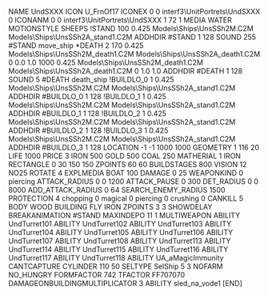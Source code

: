 NAME UndSXXX
ICON U_FrnOf17
ICONEX 0 0 interf3\UnitPortrets\UndSXXX 0
ICONANM 0 0 interf3\UnitPortrets\UndSXXX 1 72 1
MEDIA WATER
MOTIONSTYLE SHEEPS
!STAND   100 0.425   Models\Ships\UnsSSh2M.C2M Models\Ships\UnsSSh2A_stand1.C2M
ADDHDIR #STAND 1 128
SOUND 255 #STAND move_ship
*DEATH   2 170 0.425 Models\Ships\UnsSSh2M_death1.C2M Models\Ships\UnsSSh2A_death1.C2M 0 0.0 1.0 1000  0.425 Models\Ships\UnsSSh2M_death1.C2M Models\Ships\UnsSSh2A_death1.C2M 0 1.0 1.0
ADDHDIR #DEATH 1 128
SOUND 5 #DEATH death_ship
!BUILDLO_0 1 0.425   Models\Ships\UnsSSh2M.C2M Models\Ships\UnsSSh2A_stand1.C2M
ADDHDIR #BUILDLO_0 1 128
!BUILDLO_1 1 0.425   Models\Ships\UnsSSh2M.C2M Models\Ships\UnsSSh2A_stand1.C2M
ADDHDIR #BUILDLO_1 1 128
!BUILDLO_2 1 0.425   Models\Ships\UnsSSh2M.C2M Models\Ships\UnsSSh2A_stand1.C2M
ADDHDIR #BUILDLO_2 1 128
!BUILDLO_3 1 0.425   Models\Ships\UnsSSh2M.C2M Models\Ships\UnsSSh2A_stand1.C2M
ADDHDIR #BUILDLO_3 1 128
LOCATION -1 -1 1000 1000
GEOMETRY 1 116 20
LIFE     1000
PRICE 3 IRON 500 GOLD 500 COAL 250
MATHERIAL 1 IRON
RECTANGLE 0 30 150 150
ZPOINTS   60 60
BUILDSTAGES 800
VISION 12
NO25
ROTATE 4
EXPLMEDIA BOAT 100
DAMAGE   0 25
WEAPONKIND 0 piercing
ATTACK_RADIUS 0 0 1200
ATTACK_PAUSE 0 300
DET_RADIUS 0 0 8000
ADD_ATTACK_RADIUS 0 64
SEARCH_ENEMY_RADIUS 1500
PROTECTION 4 chopping 0 magical 0 piercing 0 crushing 0
CANKILL   5 BODY WOOD BUILDING FLY IRON
ZPOINTS   3 3
SHOWDELAY
BREAKANIMATION #STAND
MAXINDEPO 11 1
MULTIWEAPON
ABILITY UndTurret101
ABILITY UndTurret102
ABILITY UndTurret103
ABILITY UndTurret104
ABILITY UndTurret105
ABILITY UndTurret106
ABILITY UndTurret107
ABILITY UndTurret108
ABILITY UndTurret113
ABILITY UndTurret114
ABILITY UndTurret115
ABILITY UndTurret116
ABILITY UndTurret117
ABILITY UndTurret118
ABILITY	UA_aMagicImmunity
CANTCAPTURE
CYLINDER 110 50
SELTYPE SelShip 5 3
NOFARM
NO_HUNGRY
FORMFACTOR 742
TFACTOR FF707070
DAMAGEONBUILDINGMULTIPLICATOR 3
ABILITY sled_na_vode1
[END]

